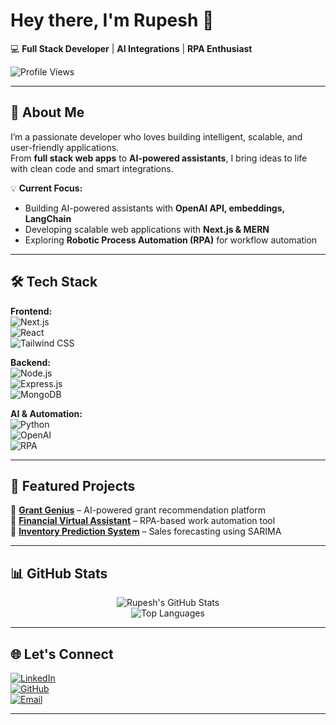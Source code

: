 # Hey there, I'm Rupesh 👋  

💻 **Full Stack Developer** | **AI Integrations** | **RPA Enthusiast**  

![Profile Views](https://komarev.com/ghpvc/?username=rupesh-kaneki88&label=Profile%20Views&color=0e75b6&style=flat)

---

## 🚀 About Me  
I’m a passionate developer who loves building intelligent, scalable, and user-friendly applications.  
From **full stack web apps** to **AI-powered assistants**, I bring ideas to life with clean code and smart integrations.  

💡 **Current Focus:**  
- Building AI-powered assistants with **OpenAI API, embeddings, LangChain**  
- Developing scalable web applications with **Next.js & MERN**  
- Exploring **Robotic Process Automation (RPA)** for workflow automation  

---

## 🛠 Tech Stack  

**Frontend:**  
![Next.js](https://img.shields.io/badge/Next.js-000000?style=for-the-badge&logo=nextdotjs&logoColor=white)  
![React](https://img.shields.io/badge/React-20232a?style=for-the-badge&logo=react&logoColor=61dafb)  
![Tailwind CSS](https://img.shields.io/badge/Tailwind_CSS-38B2AC?style=for-the-badge&logo=tailwind-css&logoColor=white)

**Backend:**  
![Node.js](https://img.shields.io/badge/Node.js-339933?style=for-the-badge&logo=node-dot-js&logoColor=white)  
![Express.js](https://img.shields.io/badge/Express.js-000000?style=for-the-badge&logo=express&logoColor=white)  
![MongoDB](https://img.shields.io/badge/MongoDB-4EA94B?style=for-the-badge&logo=mongodb&logoColor=white)

**AI & Automation:**  
![Python](https://img.shields.io/badge/Python-3776ab?style=for-the-badge&logo=python&logoColor=white)  
![OpenAI](https://img.shields.io/badge/OpenAI-412991?style=for-the-badge&logo=openai&logoColor=white)  
![RPA](https://img.shields.io/badge/RPA-ff6f00?style=for-the-badge)

---

## 📌 Featured Projects  

🔹 **[Grant Genius](#)** – AI-powered grant recommendation platform  
🔹 **[Financial Virtual Assistant](#)** – RPA-based work automation tool  
🔹 **[Inventory Prediction System](#)** – Sales forecasting using SARIMA  

---

## 📊 GitHub Stats  

<div align="center">
  
![Rupesh's GitHub Stats](https://github-readme-stats.vercel.app/api?username=rupesh-kaneki88&show_icons=true&theme=tokyonight&hide_border=true)  
![Top Languages](https://github-readme-stats.vercel.app/api/top-langs/?username=rupesh-kaneki88&layout=compact&theme=tokyonight&hide_border=true)  

</div>

---

## 🌐 Let's Connect  

[![LinkedIn](https://img.shields.io/badge/LinkedIn-0a66c2?style=for-the-badge&logo=linkedin&logoColor=white)](https://linkedin.com/in/rupesh-chavan)  
[![GitHub](https://img.shields.io/badge/GitHub-181717?style=for-the-badge&logo=github&logoColor=white)](https://github.com/rupesh-kaneki88)  
[![Email](https://img.shields.io/badge/Email-D14836?style=for-the-badge&logo=gmail&logoColor=white)](mailto:your.email@example.com)

---
